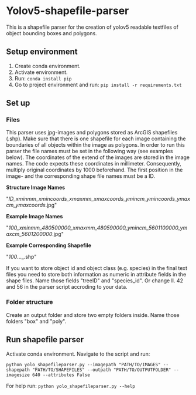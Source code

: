 # Yolov5-shapefile-parser
This is a shapefile parser for the creation of yolov5 readable textfiles of object bounding boxes and polygons.

## Setup environment
1. Create conda environment.
2. Activate environment.
3. Run: 
`conda install pip`
4. Go to project environment and run:
`pip install -r requirements.txt`

## Set up
### Files
This parser uses jpg-images and polygons stored as ArcGIS shapefiles (.shp). Make sure that there is one shapefile for each image containing the boundaries of all objects within the image as polygons. 
In order to run this parser the file names must be set in the following way (see examples below). The coordinates of the extend of the images are stored in the image names. The code expects these coordinates in millimeter. Consequently, multiply original coordinates by 1000 beforehand. 
The first position in the image- and the corresponding shape file names must be a ID.

**Structure Image Names**

"_ID_xminmm_xmincoords_xmaxmm_xmaxcoords_ymincm_ymincoords_ymaxcm_ymaxcoords_.jpg"

**Example Image Names**

"_100_xminmm_480500000_xmaxmm_480590000_ymincm_5601100000_ymaxcm_5601200000_.jpg"

**Example Corresponding Shapefile**

"_100_..._.shp"

If you want to store object id and object class (e.g. species) in the final text files you need to store both information as numeric in attribute fields in the shape files. Name those fields "treeID" and "species_id". Or change ll. 42 and 56 in the parser script accroding to your data.

### Folder structure
Create an output folder and store two empty folders inside. Name those folders "box" and "poly".

## Run shapefile parser
Activate conda environment. Navigate to the script and run:

`python yolo_shapefileparser.py --imagepath "PATH/TO/IMAGES" --shapepath "PATH/TO/SHAPEFILES" --outpath "PATH/TO/OUTPUTFOLDER" --imagesize 640 --attributes False`

For help run:
`python yolo_shapefileparser.py --help` 
